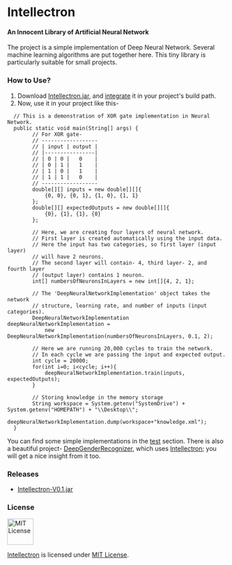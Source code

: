 # Intellectron

#### An Innocent Library of Artificial Neural Network

The project is a simple implementation of Deep Neural Network. Several machine learning algorithms are put together here. This tiny library is particularly suitable for small projects.

### How to Use?
1. Download [Intellectron.jar](https://github.com/MinhasKamal/Intellectron/releases/download/release/Intellectron-V0.1.jar), and [integrate](https://stackoverflow.com/a/3280451/4684058) it in your project's build path.
2. Now, use it in your project like this-

```
  // This is a demonstration of XOR gate implementation in Neural Network.
  public static void main(String[] args) {
		// For XOR gate-
		// ------------------
		// | input | output |
		// |----------------|
		// | 0 | 0 |   0    |
		// | 0 | 1 |   1    |
		// | 1 | 0 |   1    |
		// | 1 | 1 |   0    |
		// ------------------
		double[][] inputs = new double[][]{
			{0, 0},	{0, 1},	{1, 0},	{1, 1}
		};
		double[][] expectedOutputs = new double[][]{
			{0}, {1}, {1}, {0}
		};
		
		// Here, we are creating four layers of neural network.
		// First layer is created automatically using the input data.
		// Here the input has two categories, so first layer (input layer)
		// will have 2 neurons. 
		// The second layer will contain- 4, third layer- 2, and fourth layer
		// (output layer) contains 1 neuron.
		int[] numbersOfNeuronsInLayers = new int[]{4, 2, 1};
		
		// The 'DeepNeuralNetworkImplementation' object takes the network 
		// structure, learning rate, and number of inputs (input categories).
		DeepNeuralNetworkImplementation deepNeuralNetworkImplementation = 
		    new DeepNeuralNetworkImplementation(numbersOfNeuronsInLayers, 0.1, 2);
		
		// Here we are running 20,000 cycles to train the network.
		// In each cycle we are passing the input and expected output.
		int cycle = 20000;
		for(int i=0; i<cycle; i++){
			deepNeuralNetworkImplementation.train(inputs, expectedOutputs);
		}
		
		// Storing knowledge in the memory storage
		String workspace = System.getenv("SystemDrive") + System.getenv("HOMEPATH") + "\\Desktop\\";
		deepNeuralNetworkImplementation.dump(workspace+"knowledge.xml");
  }
```

You can find some simple implementations in the [test](https://github.com/MinhasKamal/Intellectron/tree/master/src/test) section. There is also a beautiful project- [DeepGenderRecognizer](https://github.com/MinhasKamal/DeepGenderRecognizer), which uses [Intellectron](https://github.com/MinhasKamal/Intellectron); you will get a nice insight from it too.

### Releases
- [Intellectron-V0.1.jar](https://github.com/MinhasKamal/Intellectron/releases/download/release/Intellectron-V0.1.jar)

### License

<a rel="license" href="https://opensource.org/licenses/MIT"><img alt="MIT License" src="https://cloud.githubusercontent.com/assets/5456665/18950087/fbe0681a-865f-11e6-9552-e59d038d5913.png" width="60em" height=auto/></a><br/>

<a href="https://github.com/MinhasKamal/Intellectron">Intellectron</a> is licensed under <a rel="license" href="https://opensource.org/licenses/MIT">MIT License</a>.

